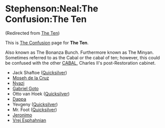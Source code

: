 
# Stephenson:Neal:The Confusion:The Ten

(Redirected from [The Ten](/the-ten))

This is [The Confusion](/the-confusion) page for **The Ten**.

Also known as The Bonanza Bunch. Furthermore known as The Minyan. Sometimes referred to as the Cabal or the cabal of ten; however, this could be confused with the other [CABAL](/cabal), Charles II's post-Restoration cabinet.

* Jack Shaftoe ([Quicksilver](/stephenson-neal-quicksilver-jack-shaftoe))
* [Moseh de la Cruz](/moseh-de-la-cruz)
* [Nyazi](/nyazi)
* [Gabriel Goto](/gabriel-goto)
* Otto van Hoek ([Quicksilver](/stephenson-neal-quicksilver-captain-van-hoek))
* [Dappa](/dappa)
* Yevgeny ([Quicksilver](/stephenson-neal-quicksilver-yevgeny))
* Mr. Foot ([Quicksilver](/stephenson-neal-quicksilver-foot))
* [Jeronimo](/jeronimo)
* [Vrej Esphahnian](/vrej-esphahnian)
